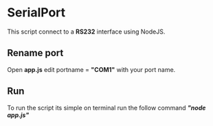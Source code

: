 # SerialPort

This script connect to a  **RS232** interface  using NodeJS.

## Rename port

Open **app.js** edit portname = **"COM1"** with your port name.

## Run
To run the script its simple on terminal run the follow command ***"node app.js"***
